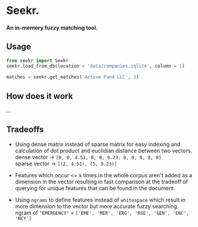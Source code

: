 # Seekr.

####  An in-memory fuzzy matching tool.

## Usage 
```python
from seekr import Seekr
seekr.load_from_db(location = 'data/companies.sqlite', column = 1)

matches = seekr.get_matches('Active Fund LLC', 3)
```

## How does it work
...


## Tradeoffs

- Using dense matrix instead of sparse matrix for easy indexing and calculation of dot product and euclidian distance between two vectors.\
dense vector -> `[0, 0, 4.51, 0, 0, 9.23, 0, 0, 0, 0, 0]`\
sparse vector -> `[(2, 4.51), (5, 9.23)]`

- Features which occur <= `k` times in the whole corpus aren't added as a dimension in the vector resulting in fast comparison at the tradeoff of querying for unique features that can be found in the document.

- Using `ngrams` to define features instead of `whitespace` which result in more dimension to the vector but more accurate fuzzy searching.\
ngram of `"EMERGENCY"` = `['EME', 'MER', 'ERG', 'RGE', 'GEN', 'ENC', 'NCY']`
